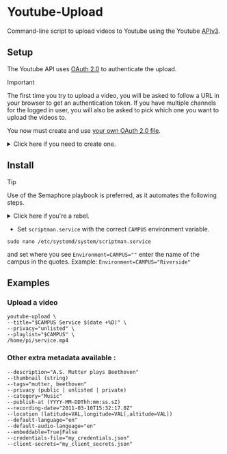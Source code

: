 # Youtube-Upload

Command-line script to upload videos to Youtube using the Youtube [APIv3](https://developers.google.com/youtube/v3/).

## Setup

The Youtube API uses [OAuth 2.0](https://developers.google.com/accounts/docs/OAuth2) to authenticate the upload.

> [!IMPORTANT]
> The first time you try to upload a video, you will be asked to follow a URL in your browser to get an authentication token.
> If you have multiple channels for the logged in user, you will also be asked to pick which one you want to upload the videos to.

You now must create and use [your own OAuth 2.0 file](https://developers.google.com/youtube/registering_an_application).

<details>
  <summary>Click here if you need to create one.</summary>

* Go to the Google [console](https://console.developers.google.com/).
* _Create project_.
* Side menu: _APIs & auth_ -> _APIs_
* Top menu: _Enabled API(s)_: Enable all Youtube APIs.
* Side menu: _APIs & auth_ -> _Credentials_.
* _Create a Client ID_: Add credentials -> OAuth 2.0 Client ID -> Other -> Name: youtube-upload -> Create -> OK
* _Download JSON_: Under the section "OAuth 2.0 client IDs". Save the file to `~/.client_secrets.json`.
</details>

## Install

> [!TIP]
> Use of the Semaphore playbook is preferred, as it automates the following steps.

<details>
  <summary>Click here if you're a rebel.</summary>

* Install the python dependencies

```
sudo pip3 install --upgrade google-api-python-client oauth2client
```

* Make sure `my_credentials.json` and `.client_secrets.json` are both located in your **home folder**.
</details>

* Set `scriptman.service` with the correct `CAMPUS` environment variable.

```
sudo nano /etc/systemd/system/scriptman.service
```
and set where you see `Environment=CAMPUS=""` enter the name of the campus in the quotes.
Example: `Environment=CAMPUS="Riverside"`

## Examples

### Upload a video

```
youtube-upload \
--title="$CAMPUS Service $(date +%D)" \
--privacy="unlisted" \
--playlist="$CAMPUS" \
/home/pi/service.mp4
```

### Other extra metadata available :

```
--description="A.S. Mutter plays Beethoven"
--thumbnail (string)
--tags="mutter, beethoven"
--privacy (public | unlisted | private)
--category="Music"
--publish-at (YYYY-MM-DDThh:mm:ss.sZ)
--recording-date="2011-03-10T15:32:17.0Z"
--location (latitude=VAL,longitude=VAL[,altitude=VAL])
--default-language="en"
--default-audio-language="en"
--embeddable=True|False
--credentials-file="my_credentials.json"
--client-secrets="my_client_secrets.json"
```

<!-- * Split a video with _ffmpeg_

If your video is too big or too long for Youtube limits, split it before uploading:

```
$ bash examples/split_video_for_youtube.sh video.avi
video.part1.avi
video.part2.avi
video.part3.avi
```
-->